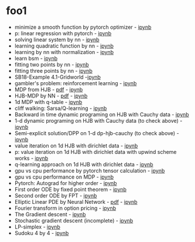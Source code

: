# foo1

- minimize a smooth function by pytorch optimizer - [ipynb](src/min_fun.ipynb)
- p: linear regression with pytorch - [ipynb](src/linreg_torch_v01.ipynb)
- solving linear system by nn - [ipynb](src/solve_llinear_system_nn.ipynb)
- learning quadratic function by nn - [ipynb](src/Copy_of_Copy_of_learning_quadratic_function_by_nn.ipynb)
- learning by nn with normalization - [ipynb](src/learning_quadratic_function_by_nn_normalize.ipynb)
- learn bsm - [ipynb](src/nn_learn_bsm_formula.ipynb)
- fitting two points by nn - [ipynb](src/fitting-two-pts-by-nn.ipynb)
- fitting three points by nn - [ipynb](src/fit-3-pts-by-nn.ipynb)
- SB18-Example 4.1-Gridworld -[ipynb](src/sb18-exm-4-1.ipynb)
- gambler's problem: reinforcement learning - [ipynb](src/gambler_v01.ipynb)
- MDP from HJB - [pdf](doc/191206HJB.pdf) - [ipynb](src/hjb_mdp_05.ipynb)
- HJB-MDP by NN - [pdf](doc/191206HJB.pdf) - [ipynb](src/hjb_mdp_nn_1.ipynb)
- 1d MDP with q-table - [ipynb](src/mdp_1d_qtable.ipynb)
- cliff walking: Sarsa/Q-learning - [ipynb](src/cliff_v01.ipynb)
- Backward in time dynamic programing on HJB with Cauchy data - [ipynb](src/dp_hjb_cauchy.ipynb)
- 1-d dynamic programing on HJB with Cauchy data (to check above) - [ipynb](src/dp_hjb_cauchy_ex1d.ipynb)
- Semi-explicit solution/DPP on 1-d dp-hjb-cauchy (to check above) -[ipynb](src/dp_hjb_1d_v1.ipynb)
- value iteration on 1d HJB with dirichlet data - [ipynb](src/value_iter_dirichlet_1d_v01.ipynb)
- p: value iteration on 1d HJB with dirichlet data with upwind scheme works - [ipynb](src/value_iter_hjb_upwind.ipynb)
- q-learning approach on  1d HJB with dirichlet data - [ipynb](src/q_learning_dirichlet_1d.ipynb)
- gpu vs cpu performance by pytorch tensor calculation - [ipynb](src/gpu_vs_cpu.ipynb)
- gpu vs cpu performance on MDP - [ipynb](src/gpu2cpu.ipynb)
- Pytorch: Autograd for higher order - [ipynb](src/autograd01.ipynb)
- First order ODE by fixed point theorem - [ipynb](src/ode01.ipynb)
- Second order ODE by FPT - [ipynb](src/ode02.ipynb)
- Elliptic Linear PDE by Neural Network - [pdf](doc/191222epde.pdf) - [ipynb](src/elpde1.ipynb)
- Fourier transform in option pricing - [ipynb](src/fourier_transform_option.ipynb)
- The Gradient descent - [ipynb](src/gd.ipynb)
- Stochastic gradient descent (incomplete) - [ipynb](src/sgd.ipynb)
- LP-simplex - [ipynb](src/simplex_v1.ipynb)
- Sudoku 4 by 4 - [ipynb](src/sudoku4by4.ipynb)


